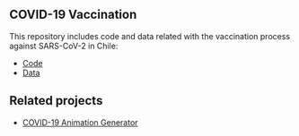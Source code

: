 
## COVID-19 Vaccination

This repository includes code and data related with the vaccination process against SARS-CoV-2 in Chile:

- [Code](./process)
- [Data](./output)

## Related projects

- [COVID-19 Animation Generator](https://github.com/juancri/covid19-animation-generator)
